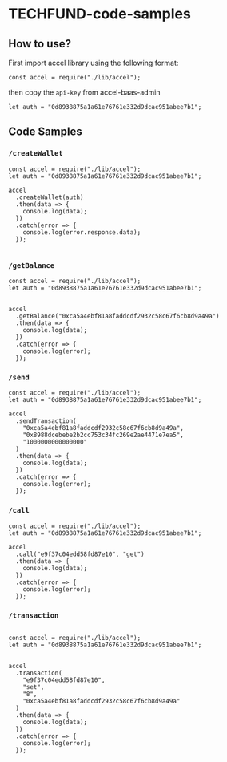 # TECHFUND-code-samples


## How to use?
First import accel library using the following format: 

```
const accel = require("./lib/accel");
```

then copy the `api-key` from accel-baas-admin

```
let auth = "0d8938875a1a61e76761e332d9dcac951abee7b1";
```


## Code Samples


### `/createWallet`

```
const accel = require("./lib/accel");
let auth = "0d8938875a1a61e76761e332d9dcac951abee7b1";

accel
  .createWallet(auth)
  .then(data => {
    console.log(data);
  })
  .catch(error => {
    console.log(error.response.data);
  });
  
```


### `/getBalance`

```
const accel = require("./lib/accel");
let auth = "0d8938875a1a61e76761e332d9dcac951abee7b1";


accel
  .getBalance("0xca5a4ebf81a8faddcdf2932c58c67f6cb8d9a49a")
  .then(data => {
    console.log(data);
  })
  .catch(error => {
    console.log(error);
  });

```


### `/send`

```
const accel = require("./lib/accel");
let auth = "0d8938875a1a61e76761e332d9dcac951abee7b1";

accel
  .sendTransaction(
    "0xca5a4ebf81a8faddcdf2932c58c67f6cb8d9a49a",
    "0x8988dcebebe2b2cc753c34fc269e2ae4471e7ea5",
    "1000000000000000"
  )
  .then(data => {
    console.log(data);
  })
  .catch(error => {
    console.log(error);
  });
```


### `/call`

```
const accel = require("./lib/accel");
let auth = "0d8938875a1a61e76761e332d9dcac951abee7b1";

accel
  .call("e9f37c04edd58fd87e10", "get")
  .then(data => {
    console.log(data);
  })
  .catch(error => {
    console.log(error);
  });

```

### `/transaction`

```

const accel = require("./lib/accel");
let auth = "0d8938875a1a61e76761e332d9dcac951abee7b1";


accel
  .transaction(
    "e9f37c04edd58fd87e10",
    "set",
    "8",
    "0xca5a4ebf81a8faddcdf2932c58c67f6cb8d9a49a"
  )
  .then(data => {
    console.log(data);
  })
  .catch(error => {
    console.log(error);
  });

```
